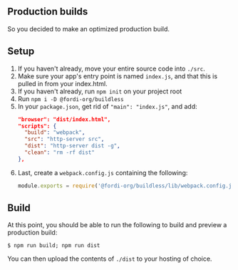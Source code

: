 Production builds
-----------------

So you decided to make an optimized production build.

## Setup

1. If you haven't already, move your entire source code into `./src`.
2. Make sure your app's entry point is named `index.js`, and that this is pulled
in from your index.html.
3. If you haven't already, run `npm init` on your project root
3. Run `npm i -D @fordi-org/buildless`
4. In your `package.json`, get rid of `"main": "index.js"`, and add:
    ```json
    "browser": "dist/index.html",    
    "scripts": {
      "build": "webpack",
      "src": "http-server src",
      "dist": "http-server dist -g",
      "clean": "rm -rf dist"      
    },
    ```
5. Last, create a `webpack.config.js` containing the following:
    ```javascript
    module.exports = require('@fordi-org/buildless/lib/webpack.config.js')();
    ```

## Build

At this point, you should be able to run the following to build and preview a
production build:

`$ npm run build; npm run dist`

You can then upload the contents of `./dist` to your hosting of choice.

